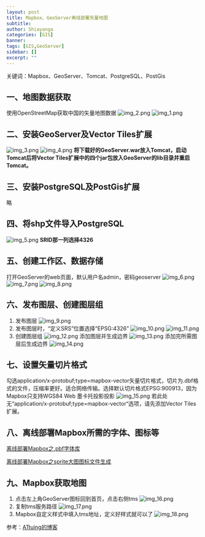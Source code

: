 ```yaml
---
layout: post
title: Mapbox、GeoServer离线部署矢量地图
subtitle: 
author: Shiayanga
categories: [GIS]
banner:
tags: [GIS,GeoServer]
sidebar: []
excerpt: ""
---
```



关键词：Mapbox、GeoServer、Tomcat、PostgreSQL、PostGis
## 一、地图数据获取

使用OpenStreetMap获取中国的矢量地图数据
![img_2.png](../assets/images/img_2.png)
![img_1.png](../assets/images/img_1.png)
## 二、安装GeoServer及Vector Tiles扩展
![img_3.png](../assets/images/img_3.png)
![img_4.png](../assets/images/img_4.png)
**将下载好的GeoServer.war放入Tomcat，启动Tomcat后将Vector Tiles扩展中的四个jar包放入GeoServer的lib目录并重启Tomcat。**

## 三、安装PostgreSQL及PostGis扩展
略
## 四、将shp文件导入PostgreSQL
![img_5.png](../assets/images/img_5.png)
**SRID那一列选择4326**

## 五、创建工作区、数据存储
打开GeoServer的web页面，默认用户名admin，密码geoserver
![img_6.png](../assets/images/img_6.png)
![img_7.png](../assets/images/img_7.png)
![img_8.png](../assets/images/img_8.png)

## 六、发布图层、创建图层组
1. 发布图层
   ![img_9.png](../assets/images/img_9.png)
2. 发布图层时，“定义SRS”位置选择“EPSG:4326”
   ![img_10.png](../assets/images/img_10.png)
   ![img_11.png](../assets/images/img_11.png)
2. 创建图层组
   ![img_12.png](../assets/images/img_12.png)
   添加图层并生成边界
   ![img_13.png](../assets/images/img_13.png)
   添加完所需图层后生成边界
   ![img_14.png](../assets/images/img_14.png)

## 七、设置矢量切片格式
勾选application/x-protobuf;type=mapbox-vector矢量切片格式，切片为.dbf格式的文件，压缩率更好。适合网络传输。选择默认切片格式EPSG:900913，因为Mapbox只支持WGS84 Web 墨卡托投影投影
![img_15.png](../assets/images/img_15.png)
若此处无“application/x-protobuf;type=mapbox-vector“选项，请先添加Vector Tiles扩展。
## 八、离线部署Mapbox所需的字体、图标等
[离线部署Mapbox之.pbf字体库](https://www.cnblogs.com/ATtuing/p/9217029.html)

[离线部署Mapbox之sprite大图图标文件生成](https://www.cnblogs.com/ATtuing/p/9273391.html)


## 九、Mapbox获取地图
1. 点击左上角GeoServer图标回到首页，点击右侧tms
   ![img_16.png](../assets/images/img_16.png)
2. 复制tms服务路径
   ![img_17.png](../assets/images/img_17.png)
3. Mapbox自定义样式中填入tms地址，定义好样式就可以了
   ![img_18.png](../assets/images/img_18.png)


参考：[ATtuing的博客](https://www.cnblogs.com/ATtuing/)
